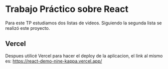 # Trabajo Práctico sobre React

Para este TP estudiamos dos listas de videos. Siguiendo la segunda lista se realizó este proyecto.


## Vercel

Despues utilicé Vercel para hacer el deploy de la aplicacion, el link al mismo es: https://react-demo-nine-kappa.vercel.app/
